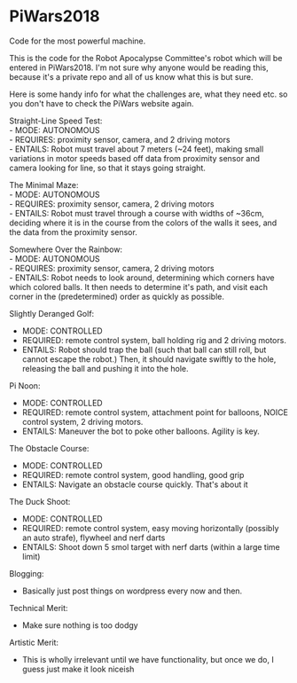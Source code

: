 # PiWars2018
Code for the most powerful machine.

This is the code for the Robot Apocalypse Committee's robot which will be entered in PiWars2018. I'm not sure why anyone would be reading this, because it's a private repo and all of us know what this is but sure.

Here is some handy info for what the challenges are, what they need etc. so you don't have to check the PiWars website again.

Straight-Line Speed Test:<br />
    - MODE: AUTONOMOUS<br />
    - REQUIRES: proximity sensor, camera, and 2 driving motors<br />
    - ENTAILS: Robot must travel about 7 meters (~24 feet), making small variations in motor speeds                 based off data from proximity sensor and camera looking for line, so that it stays going             straight.

The Minimal Maze:<br />
    - MODE: AUTONOMOUS<br />
    - REQUIRES: proximity sensor, camera, 2 driving motors<br />
    - ENTAILS: Robot must travel through a course with widths of ~36cm, deciding where it is in the                 course from the colors of the walls it sees, and the data from the proximity sensor.

Somewhere Over the Rainbow:<br />
    - MODE: AUTONOMOUS<br />
    - REQUIRES: proximity sensor, camera, 2 driving motors<br />
    - ENTAILS: Robot needs to look around, determining which corners have which colored balls. It then              needs to determine it's path, and visit each corner in the (predetermined) order as                  quickly as possible.

Slightly Deranged Golf:<br />
  - MODE: CONTROLLED<br />
  - REQUIRED: remote control system, ball holding rig and 2 driving motors.<br />
  - ENTAILS: Robot should trap the ball (such that ball can still roll, but cannot escape the robot.)             Then, it should navigate swiftly to the hole, releasing the ball and pushing it into the             hole.

Pi Noon:<br />
  - MODE: CONTROLLED<br />
  - REQUIRED: remote control system, attachment point for balloons, NOICE control system, 2 driving        motors.<br />
  - ENTAILS: Maneuver the bot to poke other balloons. Agility is key.

The Obstacle Course:<br />
  - MODE: CONTROLLED<br />
  - REQUIRED: remote control system, good handling, good grip<br />
  - ENTAILS: Navigate an obstacle course quickly. That's about it

The Duck Shoot:<br />
  - MODE: CONTROLLED<br />
  - REQUIRED: remote control system, easy moving horizontally (possibly an auto strafe), flywheel and                nerf darts<br />
  - ENTAILS: Shoot down 5 smol target with nerf darts (within a large time limit)<br />

Blogging:<br />
  - Basically just post things on wordpress every now and then.<br />

Technical Merit:<br />
  - Make sure nothing is too dodgy<br />

Artistic Merit:<br />
  - This is wholly irrelevant until we have functionality, but once we do, I guess just make it look niceish